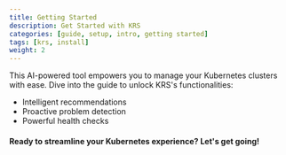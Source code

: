 ```yaml
---
title: Getting Started
description: Get Started with KRS
categories: [guide, setup, intro, getting started]
tags: [krs, install]
weight: 2
---
```


This AI-powered tool empowers you to manage your Kubernetes clusters with ease. Dive into the guide to unlock KRS's functionalities:

- Intelligent recommendations
- Proactive problem detection
- Powerful health checks

#### Ready to streamline your Kubernetes experience? Let's get going!